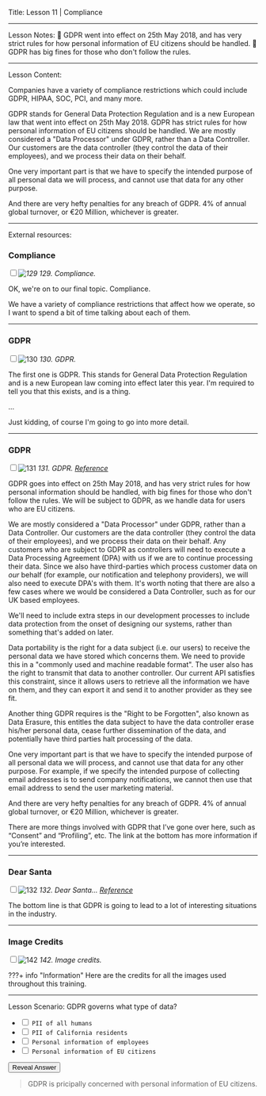 
Title:
Lesson 11 | Compliance

---

Lesson Notes:
:dart: GDPR went into effect on 25th May 2018, and has very strict rules for how personal information of EU citizens should be handled.
:dart: GDPR has big fines for those who don't follow the rules.

---

Lesson Content:

Companies have a variety of compliance restrictions which could include GDPR, HIPAA, SOC, PCI, and many more.

GDPR stands for General Data Protection Regulation and is a new European law that went into effect on 25th May 2018. GDPR has strict rules for how personal information of EU citizens should be handled. We are mostly considered a "Data Processor" under GDPR, rather than a Data Controller. Our customers are the data controller (they control the data of their employees), and we process their data on their behalf.

One very important part is that we have to specify the intended purpose of all personal data we will process, and cannot use that data for any other purpose. 

And there are very hefty penalties for any breach of GDPR. 4% of annual global turnover, or €20 Million, whichever is greater.

---

External resources:


### Compliance

_<input type="checkbox" id="129" /><label for="129">![129](../slides/for_everyone/for_everyone.129.jpeg)</label>_
_129. Compliance._

OK, we're on to our final topic. Compliance.

We have a variety of compliance restrictions that affect how we operate, so I want to spend a bit of time talking about each of them.

---

### GDPR

<input type="checkbox" id="130" /><label for="130">![130](../slides/for_everyone/for_everyone.130.jpeg)</label>
_130. GDPR._

The first one is GDPR. This stands for General Data Protection Regulation and is a new European law coming into effect later this year. I'm required to tell you that this exists, and is a thing.

...

Just kidding, of course I'm going to go into more detail.

---

### GDPR

<input type="checkbox" id="131" /><label for="131">![131](../slides/for_everyone/for_everyone.131.jpeg)</label>
_131. GDPR. [Reference](https://www.eugdpr.org/)_

GDPR goes into effect on 25th May 2018, and has very strict rules for how personal information should be handled, with big fines for those who don't follow the rules. We will be subject to GDPR, as we handle data for users who are EU citizens.

We are mostly considered a "Data Processor" under GDPR, rather than a Data Controller. Our customers are the data controller (they control the data of their employees), and we process their data on their behalf. Any customers who are subject to GDPR as controllers will need to execute a Data Processing Agreement (DPA) with us if we are to continue processing their data. Since we also have third-parties which process customer data on _our_ behalf (for example, our notification and telephony providers), we will also need to execute DPA's with them. It's worth noting that there are also a few cases where we would be considered a Data Controller, such as for our UK based employees.

We'll need to include extra steps in our development processes to include data protection from the onset of designing our systems, rather than something that's added on later.

Data portability is the right for a data subject (i.e. our users) to receive the personal data we have stored which concerns them. We need to provide this in a "commonly used and machine readable format". The user also has the right to transmit that data to another controller. Our current API satisfies this constraint, since it allows users to retrieve all the information we have on them, and they can export it and send it to another provider as they see fit.

Another thing GDPR requires is the "Right to be Forgotten", also known as Data Erasure, this entitles the data subject to have the data controller erase his/her personal data, cease further dissemination of the data, and potentially have third parties halt processing of the data.

One very important part is that we have to specify the intended purpose of all personal data we will process, and cannot use that data for any other purpose. For example, if we specify the intended purpose of collecting email addresses is to send company notifications, we cannot then use that email address to send the user marketing material.

And there are very hefty penalties for any breach of GDPR. 4% of annual global turnover, or €20 Million, whichever is greater.

There are more things involved with GDPR that I’ve gone over here, such as “Consent” and “Profiling”, etc. The link at the bottom has more information if you’re interested.

---

### Dear Santa

<input type="checkbox" id="132" /><label for="132">![132](../slides/for_everyone/for_everyone.132.jpeg)</label>
_132. Dear Santa... [Reference](https://twitter.com/pwnallthethings/status/945353758137049088)_

The bottom line is that GDPR is going to lead to a lot of interesting situations in the industry.

---

### Image Credits

<input type="checkbox" id="142" /><label for="142">![142](../slides/for_everyone/for_everyone.142.jpeg)</label>
_142. Image credits._

???+ info "Information"
	Here are the credits for all the images used throughout this training.

---

Lesson Scenario:
GDPR governs what type of data?

- <input type="checkbox"> `PII of all humans`
- <input type="checkbox"> `PII of California residents`
- <input type="checkbox"> `Personal information of employees`
- <input type="checkbox"> `Personal information of EU citizens`

<div class="reveal-answer">
	<button class="button">Reveal Answer</button>
	<blockquote><p>GDPR is pricipally concerned with personal information of EU citizens.
</p></blockquote> 

